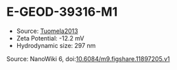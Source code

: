 <a name="material" />

# E-GEOD-39316-M1
<script type="application/ld+json">
  {
    "@context": "https://schema.org/",
    "@type": "ChemicalSubstance",
    "@id": "https://egonw.github.io/nanowiki/nanowiki427.html#material",
    "http://purl.org/dc/terms/conformsTo":
      {
        "@type": "CreativeWork",
        "@id": "https://bioschemas.org/profiles/ChemicalSubstance/0.4-RELEASE/"
      },
    "identfier": "427",
    "name": "E-GEOD-39316-M1",
    "url": "https://egonw.github.io/nanowiki/nanowiki427.html#material",
    "sameAs": "http://127.0.0.1/mediawiki/index.php/Special:URIResolver/E-2DGEOD-2D39316-2DM1"
  }
</script>


* Source: [Tuomela2013](articleTuomela2013.md)
* Zeta Potential: -12.2 mV
* Hydrodynamic size: 297 nm


Source: NanoWiki 6, doi:[10.6084/m9.figshare.11897205.v1](https://doi.org/10.6084/m9.figshare.11897205.v1)
